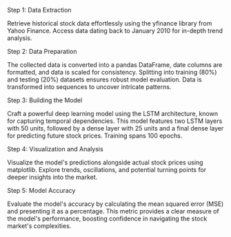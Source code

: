 Step 1: Data Extraction

Retrieve historical stock data effortlessly using the yfinance library from Yahoo Finance. Access data dating back to January 2010 for in-depth trend analysis.

Step 2: Data Preparation

The collected data is converted into a pandas DataFrame, date columns are formatted, and data is scaled for consistency. Splitting into training (80%) and testing (20%) datasets ensures robust model evaluation. Data is transformed into sequences to uncover intricate patterns.

Step 3: Building the Model

Craft a powerful deep learning model using the LSTM architecture, known for capturing temporal dependencies. This model features two LSTM layers with 50 units, followed by a dense layer with 25 units and a final dense layer for predicting future stock prices. Training spans 100 epochs.

Step 4: Visualization and Analysis

Visualize the model's predictions alongside actual stock prices using matplotlib. Explore trends, oscillations, and potential turning points for deeper insights into the market.

Step 5: Model Accuracy

Evaluate the model's accuracy by calculating the mean squared error (MSE) and presenting it as a percentage. This metric provides a clear measure of the model's performance, boosting confidence in navigating the stock market's complexities.

```
